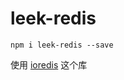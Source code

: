 # leek-redis


```shell
npm i leek-redis --save
```


使用 [ioredis](https://github.com/luin/ioredis) 这个库

